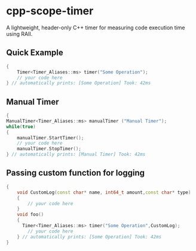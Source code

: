 # cpp-scope-timer
A lightweight, header-only C++ timer for measuring code execution time using RAII. 
## Quick Example
```cpp
{
    Timer<Timer_Aliases::ms> timer("Some Operation");
    // your code here
} // automatically prints: [Some Operation] Took: 42ms
```
## Manual Timer
```cpp
{
ManualTimer<Timer_Aliases::ms> manualTimer ("Manual Timer");
while(true)
{
    manualTimer.StartTimer();
    // your code here
    manualTimer.StopTimer();
} // automatically prints: [Manual Timer] Took: 42ms
```
## Passing custom function for logging
```cpp
{
    void CustomLog(const char* name, int64_t amount,const char* type)
    {
        // your code here
    }
    void foo()
    {
      Timer<Timer_Aliases::ms> timer("Some Operation",CustomLog);
        // your code here
    } // automatically prints: [Some Operation] Took: 42ms
}
```
